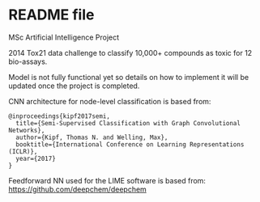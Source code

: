 # README file

MSc Artificial Intelligence Project

2014 Tox21 data challenge to classify 10,000+ compounds as toxic for 12 bio-assays.

Model is not fully functional yet so details on how to implement it will be updated once the project is completed.

CNN architecture for node-level classification is based from:
```
@inproceedings{kipf2017semi,
  title={Semi-Supervised Classification with Graph Convolutional Networks},
  author={Kipf, Thomas N. and Welling, Max},
  booktitle={International Conference on Learning Representations (ICLR)},
  year={2017}
}
```

Feedforward NN used for the LIME software is based from:
https://github.com/deepchem/deepchem 
